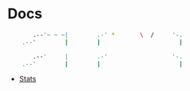 # Docs

```bash
       .--'~ ~ ~|        .-' *       \  /     '-.  
    .--'        |        |                      |  
```

```bash
       .--'     |        .-'                  '-.  
    .--'        |        |                      |  
```

- [Stats](STATS.md)

<!-- ![Days](images/day1.0.png "Days") -->
